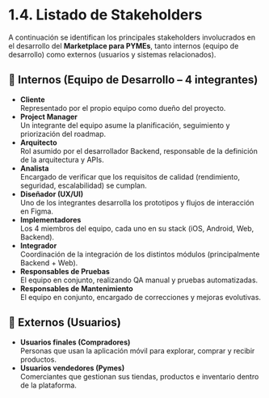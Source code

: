 # 1.4. Listado de Stakeholders

A continuación se identifican los principales stakeholders involucrados en el desarrollo del **Marketplace para PYMEs**, tanto internos (equipo de desarrollo) como externos (usuarios y sistemas relacionados).  

## 🔹 Internos (Equipo de Desarrollo – 4 integrantes)
- **Cliente**  
  Representado por el propio equipo como dueño del proyecto.  
- **Project Manager**  
  Un integrante del equipo asume la planificación, seguimiento y priorización del roadmap.  
- **Arquitecto**  
  Rol asumido por el desarrollador Backend, responsable de la definición de la arquitectura y APIs.  
- **Analista**  
  Encargado de verificar que los requisitos de calidad (rendimiento, seguridad, escalabilidad) se cumplan.  
- **Diseñador (UX/UI)**  
  Uno de los integrantes desarrolla los prototipos y flujos de interacción en Figma.  
- **Implementadores**  
  Los 4 miembros del equipo, cada uno en su stack (iOS, Android, Web, Backend).  
- **Integrador**  
  Coordinación de la integración de los distintos módulos (principalmente Backend + Web).  
- **Responsables de Pruebas**  
  El equipo en conjunto, realizando QA manual y pruebas automatizadas.  
- **Responsables de Mantenimiento**  
  El equipo en conjunto, encargado de correcciones y mejoras evolutivas.  

## 🔹 Externos (Usuarios)
- **Usuarios finales (Compradores)**  
  Personas que usan la aplicación móvil para explorar, comprar y recibir productos.  
- **Usuarios vendedores (Pymes)**  
  Comerciantes que gestionan sus tiendas, productos e inventario dentro de la plataforma.  
